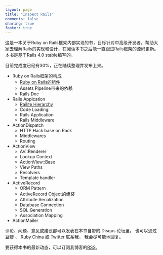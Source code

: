 ```yaml
---
layout: page
title: "Inspect Rails"
comments: false
sharing: true
footer: true
---
```


这是一本关于Ruby on Rails框架内部实现的书，目标针对中高级开发者，帮助大家去理解Rails的实现和设计，在阅读本书之后能一直跟进Rails框架的源码更新。本书是基于Rails 4.0 stable编写的。

目前完成度已经有30%，正在陆续整理并发布上来。

- Ruby on Rails框架的构成
  - [Ruby on Rails的组件](/2013/06/12/dependencies-of-rails)
  - Assets Pipeline带来的依赖
  - Rails Doc
- Rails Applcation
  - [Railite Hierarchy](/2013/06/14/rails-internal-hierarchy/)
  - Code Loading
  - Rails Application
  - Rails Middleware
- ActionDispatch
  - HTTP Hack base on Rack
  - Middlewares
  - Routing
- ActionView
  - AV::Renderer
  - Lookup Context
  - ActionView::Base
  - View Paths
  - Resolvers
  - Template handler
- ActiveRecord
  - ORM Pattern
  - ActiveRecord Object的组装
  - Attribute Serialization
  - Database Connection
  - SQL Generation
  - Association Mapping
- ActionMailer

评论、问题、意见或建议都可以发表在本书自带的 Disqus 论坛里， 也可以通过 [豆瓣][1] 、 [Ruby China][2] 或 [Twitter][0] 联系我， 我会尽可能地回复。

要获得本书的最新动态，可以订阅我博客的[RSS](http://thekaiway.com/atom.xml)。

[0]: https://twitter.com/_kaichen
[1]: http://www.douban.com/people/chenk85/
[2]: http://ruby-china.org/_kaichen
